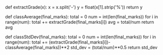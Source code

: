 def extractGrade(x):
    x = x.split('-')
    y = float(x[1].strip('%'))
    return y

def classAverage(final_marks):
    total = 0
    num = int(len(final_marks))
    for i in range(num):
        total += extractGrade(final_marks[i])
    avg = total/num
    return avg

def classStdDev(final_marks):
    total = 0
    num = int(len(final_marks))
    for i in range(num):
        total += (extractGrade(final_marks[i])-classAverage(final_marks))**2
    std_dev = (total/num)**0.5
    return std_dev
   
